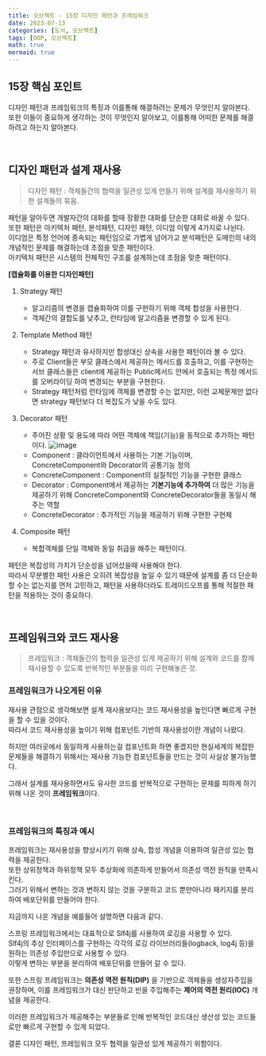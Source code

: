 ```yaml
---
title: 오브젝트 - 15장 디자인 패턴과 프레임워크
date: 2023-07-13
categories: [도서, 오브젝트]
tags: [OOP, 오브젝트]
math: true
mermaid: true
---
```



## 15장 핵심 포인트
디자인 패턴과 프레임워크의 특징과 이를통해 해결하려는 문제가 무엇인지 알아본다. <br>
또한 이들이 중요하게 생각하는 것이 무엇인지 알아보고, 이를통해 어떠한 문제를 해결하려고 하는지 알아본다. <br>

<br>

## 디자인 패턴과 설계 재사용

> 디자인 패턴 : 객체들간의 협력을 일관성 있게 만들기 위해 설계를 재사용하기 위한 설계들의 묶음.

패턴을 알아두면 개발자간의 대화를 할때 장황한 대화를 단순한 대화로 바꿀 수 있다. <br>
또한 패턴은 아키텍처 패턴, 분석패턴, 디자인 패턴, 이디엄 이렇게 4가지로 나뉜다. <br>
이디엄은 특정 언어에 종속되는 패턴임으로 가볍게 넘어가고 분석패턴은 도메인의 내의 개념적인 문제를 해결하는데 초점을 맞춘 패턴이다. <br>
아키텍처 패턴은 시스템의 전체적인 구조를 설계하는데 초점을 맞춘 패턴이다. <br>

**[캡슐화를 이용한 디자인패턴]**

1. Strategy 패턴
   - 알고리즘의 변경을 캡슐화하여 이를 구현하기 위해 객체 합성을 사용한다.
   - 객체간의 결합도를 낮추고, 런타임에 알고리즘을 변경할 수 있게 된다. 
2. Template Method 패턴
   - Strategy 패턴과 유사하지만 합셩대신 상속을 사용한 패턴이라 볼 수 있다.
   - 주로 Client들은 부모 클래스에서 제공하는 메서드를 호출하고, 이를 구현하는 서브 클래스들은 client에 제공하는 Public메서드 안에서 호출되는 특정 메서드를 오버라이딩 하여 변경되는 부분을 구현한다.
   - Strategy 패턴처럼 런타임에 객체를 변경할 수는 없지만, 이런 교체문제만 없다면 strategy 패턴보다 더 복잡도가 낮을 수도 있다.
3. Decorator 패턴
   - 주어진 상황 및 용도에 따라 어떤 객체에 책임(기능)을 동적으로 추가하는 패턴이다.
   ![image](https://github.com/whatsthelunchmenu/ClimbLabs-api/assets/39672033/36c9dd9c-1638-4c5f-8689-432bdcde8674)
   - Component : 클라이언트에서 사용하는 기본 기능이며, ConcreteComponent와 Decorator의 공통기능 정의
   - ConcreteComponent : Component의 실질적인 기능을 구현한 클래스
   - Decorator : Component에서 제공하는 **기본기능에 추가하여** 더 많은 기능을 제공하기 위해 ConcreteComponent와 ConcreteDecorator들을 동일시 해주는 역할
   - ConcreteDecorator : 추가적인 기능을 제공하기 위해 구현한 구현체

4. Composite 패턴
   - 복합객체를 단일 객체와 동일 취급을 해주는 패턴이다.

패턴은 복잡성의 가치가 단순성을 넘어섰을때 사용해야 한다. <br>
따라서 무분별한 패턴 사용은 오히려 복잡성을 높일 수 있기 때문에 설계를 좀 더 단순화할 수는 없는지를 먼저 고민하고, 패턴을 사용하더라도 트레이드오프를 통해 적절한 패턴을 적용하는 것이 중요하다. <br>

<br>

## 프레임워크와 코드 재사용 

> 프레임워크 : 객체들간의 협력을 일관성 있게 제공하기 위해 설계와 코드를 함께 재사용할 수 있도록 반복적인 부분들을 미리 구현해놓은 것.

### 프레임워크가 나오게된 이유
재사용 관점으로 생각해보면 설계 재사용보다는 코드 재사용성을 높인다면 빠르게 구현을 할 수 있을 것이다. <br>
따라서 코드 재사용성을 높이기 위해 컴포넌트 기반의 재사용성이란 개념이 나왔다. <br>

하지만 여러곳에서 동일하게 사용하는걸 컴포넌트화 하면 좋겠지만 현실세계의 복잡한 문제들을 해결하기 위해서는 재사용 가능한 컴포넌트들을 만드는 것이 사실상 불가능했다. <br>

그래서 설계를 재사용하면서도 유사한 코드를 반복적으로 구현하는 문제를 피하게 하기위해 나온 것이 **프레임워크**이다. <br>

<br>

### 프레임워크의 특징과 예시
프레임워크는 재사용성을 향상시키기 위해 상속, 합성 개념을 이용하여 일관성 있는 협력을 제공한다. <br>
또한 상위정책과 하위정책 모두 추상화에 의존하게 만들어서 의존성 역전 원칙을 만족시킨다. <br>
그러기 위해서 변하는 것과 변하지 않는 것을 구분하고 코드 뿐만아니라 패키지를 분리하여 배포단위를 만들어야 한다. <br>

지금까지 나온 개념을 예를들어 설명하면 다음과 같다. <br>

스프링 프레임워크에서는 대표적으로 Slf4j를 사용하여 로깅을 사용할 수 있다. <br>
Slf4j의 추상 인터페이스를 구현하는 각각의 로깅 라이브러리들(logback, log4j 등)을 원하는 의존성 주입만으로 사용할 수 있다. <br> 
이렇게 변하는 부분을 분리하여 배포단위를 만들어 갈 수 있다. <br>

또한 스프링 프레임워크는 **의존성 역전 원칙(DIP)** 을 기반으로 객체들을 생성자주입을 권장하며, 이를 프레임워크가 대신 판단하고 빈을 주입해주는 **제어의 역전 원리(IOC)** 개념을 제공한다. 

이러한 프레임워크가 제공해주는 부분들로 인해 반복적인 코드대신 생산성 있는 코드들로만 빠르게 구현할 수 있게 되었다. <br> 


결론 
디자인 패턴, 프레임워크 모두 협력을 일관성 있게 제공하기 위함이다. <br>
